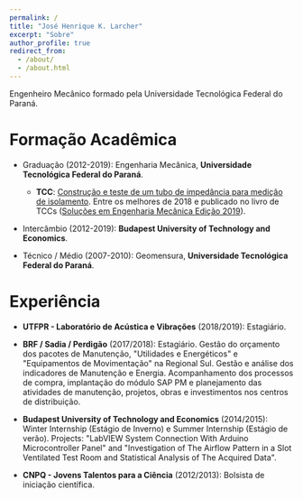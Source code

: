```yaml
---
permalink: /
title: "José Henrique K. Larcher"
excerpt: "Sobre"
author_profile: true
redirect_from: 
  - /about/
  - /about.html
---
```


Engenheiro Mecânico formado pela Universidade Tecnológica Federal do Paraná. 

# Formação Acadêmica

- Graduação (2012-2019): Engenharia Mecânica, **Universidade Tecnológica Federal do Paraná**.
  - **TCC**: [Construção e teste de um tubo de impedância para medição de isolamento](http://repositorio.roca.utfpr.edu.br/jspui/handle/1/11784). Entre os melhores de 2018 e publicado no livro de TCCs ([Soluções em Engenharia Mecânica Edição 2019](/files/livro_tccs_2019.epub)).

- Intercâmbio (2012-2019): **Budapest University of Technology and Economics**.

- Técnico / Médio (2007-2010): Geomensura, **Universidade Tecnológica Federal do Paraná**.

# Experiência

- **UTFPR - Laboratório de Acústica e Vibrações**  (2018/2019): Estagiário.

- **BRF / Sadia / Perdigão**  (2017/2018): Estagiário. Gestão do orçamento dos pacotes de Manutenção, "Utilidades e Energéticos" e "Equipamentos de Movimentação" na Regional Sul. Gestão e análise dos indicadores de Manutenção e Energia. Acompanhamento dos processos de compra, implantação do módulo SAP PM e planejamento das atividades de manutenção, projetos, obras e investimentos nos centros de distribuição.

- **Budapest University of Technology and Economics**  (2014/2015): Winter Internship (Estágio de Inverno) e Summer Internship (Estágio de verão). Projects: "LabVIEW System Connection With Arduino Microcontroller Panel" and "Investigation of The Airflow Pattern in a Slot Ventilated Test Room and Statistical Analysis of The Acquired Data".

- **CNPQ - Jovens Talentos para a Ciência**  (2012/2013): Bolsista de iniciação científica.